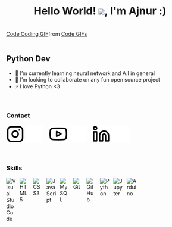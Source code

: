 <h1 align="center">Hello World! <img src="https://raw.githubusercontent.com/MartinHeinz/MartinHeinz/master/wave.gif" width="30px">, I'm Ajnur :)</h1>

<br>

<div class="tenor-gif-embed" data-postid="15826314" data-share-method="host" data-aspect-ratio="1.77778" data-width="100%"><a href="https://tenor.com/view/code-coding-flying-through-code-e22-hacking-gif-15826314">Code Coding GIF</a>from <a href="https://tenor.com/search/code-gifs">Code GIFs</a></div> <script type="text/javascript" async src="https://tenor.com/embed.js"></script>

<br>

## Python Dev

- 🌱 I’m currently learning neural network and A.I in general
- 👯 I’m looking to collaborate on any fun open source project
- ⚡ I love Python <3

<br>

### Contact


[![website](./img/instagram-light.svg)](https://instagram.com/ajnurxo#gh-light-mode-only)
[![website](./img/instagram-dark.svg)](https://instagram.com/ajnurxo#gh-dark-mode-only)
&nbsp;&nbsp;
[![website](./img/youtube-light.svg)](https://www.youtube.com/channel/UC6Y5_H4l5f9qqQlKt1RFT7w#gh-light-mode-only)
[![website](./img/youtube-dark.svg)](https://www.youtube.com/channel/UC6Y5_H4l5f9qqQlKt1RFT7w#gh-dark-mode-only)
&nbsp;&nbsp;
[![website](./img/linkedin-light.svg)](https://www.linkedin.com/in/ajnurbogucanin/#gh-light-mode-only)
[![website](./img/linkedin-dark.svg)](https://www.linkedin.com/in/ajnurbogucanin/#gh-dark-mode-only)

<br>

### Skills

<img align="left" alt="Visual Studio Code" width="26px" src="https://cdn.jsdelivr.net/gh/devicons/devicon/icons/vscode/vscode-original.svg" style="padding-right:10px;" />
<img align="left" alt="HTML5" width="26px" src="https://cdn.jsdelivr.net/gh/devicons/devicon/icons/html5/html5-original.svg" style="padding-right:10px;" />
<img align="left" alt="CSS3" width="26px" src="https://cdn.jsdelivr.net/gh/devicons/devicon/icons/css3/css3-original.svg" style="padding-right:10px;" />
<img align="left" alt="JavaScript" width="26px" src="https://cdn.jsdelivr.net/gh/devicons/devicon/icons/javascript/javascript-original.svg" style="padding-right:10px;" />
<img align="left" alt="MySQL" width="26px" src="https://cdn.jsdelivr.net/gh/devicons/devicon/icons/mysql/mysql-original.svg" style="padding-right:10px;" />
<img align="left" alt="Git" width="26px" src="https://cdn.jsdelivr.net/gh/devicons/devicon/icons/git/git-original.svg" style="padding-right:10px;" />
<img align="left" alt="GitHub" width="26px" src="https://cdn.jsdelivr.net/gh/devicons/devicon/icons/github/github-original.svg" style="padding-right:10px;" />
<img align="left" alt="Python" width="26px" src="https://cdn.jsdelivr.net/gh/devicons/devicon/icons/python/python-original.svg" style="padding-right:10px;" />
<img align="left" alt="Jupyter" width="26px" src="https://cdn.jsdelivr.net/gh/devicons/devicon/icons/jupyter/jupyter-original-wordmark.svg" style="padding-right:10px;" />
<img align="left" alt="Arduino" width="26px" src="https://cdn.jsdelivr.net/gh/devicons/devicon/icons/arduino/arduino-original-wordmark.svg" style="padding-right:10px;" />

<br>

